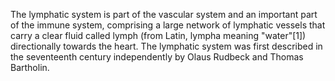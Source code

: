 The lymphatic system is part of the vascular system and an important part of the immune system, comprising a large network of lymphatic vessels that carry a clear fluid called lymph (from Latin, lympha meaning "water"[1]) directionally towards the heart. The lymphatic system was first described in the seventeenth century independently by Olaus Rudbeck and Thomas Bartholin.